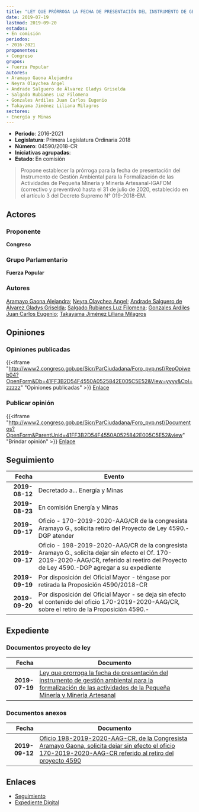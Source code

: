 ```yaml
---
title: "LEY QUE PRÓRROGA LA FECHA DE PRESENTACIÓN DEL INSTRUMENTO DE GESTIÓN AMBIENTAL PARA LA FORMALIZACIÓN DE LAS ACTIVIDADES DE LA PEQUEÑA MINERÍA Y MINERÍA ARTESANAL"
date: 2019-07-19
lastmod: 2019-09-20
estados:
- En comisión
periodos:
- 2016-2021
proponentes:
- Congreso
grupos:
- Fuerza Popular
autores:
- Aramayo Gaona Alejandra
- Neyra Olaychea Angel
- Andrade Salguero de Álvarez Gladys Griselda
- Salgado Rubianes Luz Filomena
- Gonzales Ardiles Juan Carlos Eugenio
- Takayama Jiménez Liliana Milagros
sectores:
- Energía y Minas
---
```

- **Periodo**: 2016-2021
- **Legislatura**: Primera Legislatura Ordinaria 2018
- **Número**: 04590/2018-CR
- **Iniciativas agrupadas**: 
- **Estado**: En comisión

> Propone establecer la prórroga para la fecha de presentación del Instrumento de Gestión Ambiental para la Formalización de las Actividades de Pequeña Minería y Minería Artesanal-IGAFOM (correctivo y preventivo) hasta el 31 de julio de 2020, establecido en el artículo 3 del Decreto Supremo N° 019-2018-EM.


## Actores

### Proponente

**Congreso**

### Grupo Parlamentario

**Fuerza Popular**

### Autores

[Aramayo Gaona Alejandra](mailto:mailto:maramayo@congreso.gob.pe); [Neyra Olaychea Angel](mailto:mailto:); [Andrade Salguero de Álvarez Gladys Griselda](mailto:mailto:gandrade@congreso.gob.pe); [Salgado Rubianes Luz Filomena](mailto:mailto:lsalgado@congreso.gob.pe); [Gonzales Ardiles Juan Carlos Eugenio](mailto:mailto:jgonzalesa@congreso.gob.pe); [Takayama Jiménez Liliana Milagros](mailto:mailto:ltakayama@congreso.gob.pe)

## Opiniones

### Opiniones publicadas

{{<iframe "http://www2.congreso.gob.pe/Sicr/ParCiudadana/Foro_pvp.nsf/RepOpiweb04?OpenForm&Db=41FF3B2D54F4550A0525842E005C5E52&View=yyyy&Col=zzzzz" "Opiniones publicadas" >}}
[Enlace](http://www2.congreso.gob.pe/Sicr/ParCiudadana/Foro_pvp.nsf/RepOpiweb04?OpenForm&Db=41FF3B2D54F4550A0525842E005C5E52&View=yyyy&Col=zzzzz)

### Publicar opinión

{{<iframe "http://www2.congreso.gob.pe/Sicr/ParCiudadana/Foro_pvp.nsf/Documentos?OpenForm&ParentUnid=41FF3B2D54F4550A0525842E005C5E52&view" "Brindar opinión" >}}
[Enlace](http://www2.congreso.gob.pe/Sicr/ParCiudadana/Foro_pvp.nsf/Documentos?OpenForm&ParentUnid=41FF3B2D54F4550A0525842E005C5E52&view)


## Seguimiento

| Fecha | Evento |
|------:|--------|
| **2019-08-12** | Decretado a... Energía y Minas |
| **2019-08-23** | En comisión Energía y Minas |
| **2019-09-17** | Oficio - 170-2019-2020-AAG/CR de la congresista Aramayo G., solicita retiro del Proyecto de Ley 4590.-DGP atender |
| **2019-09-17** | Oficio - 198-2019-2020-AAG/CR de la congresista Aramayo G., solicita dejar sin efecto el Of. 170-2019-2020-AAG/CR, referido al reetiro del Proyecto de Ley 4590.-DGP agregar a su expediente |
| **2019-09-19** | Por disposición del Oficial Mayor - téngase por retirada la Proposición 4590/2018-CR |
| **2019-09-20** | Por disposición del Oficial Mayor - se deja sin efecto el contenido del oficio 170-2019-2020-AAG/CR, sobre el retiro de la Proposición 4590.- |

## Expediente

### Documentos proyecto de ley

| Fecha | Documento |
|------:|-----------|
| **2019-07-19** | [Ley que prorroga la fecha de presentación del instrumento de gestión ambiental para la formalización de las actividades de la Pequeña Minería y Minería Artesanal](http://www.leyes.congreso.gob.pe/Documentos/2016_2021/Proyectos_de_Ley_y_de_Resoluciones_Legislativas/PL0459020190719.pdf) |

### Documentos anexos

| Fecha | Documento |
|------:|-----------|
| **2019-09-12** | [Oficio 198-2019-2020-AAG-CR, de la Congresista Aramayo Gaona, solicita dejar sin efecto el oficio 170-2019-2020-AAG-CR referido al retiro del proyecto 4590](http://www.leyes.congreso.gob.pe/Documentos/2016_2021/Oficios/Congresistas/OFICIO-198-2019-2020-AAG-CR.pdf) |

## Enlaces

- [Seguimiento](http://www2.congreso.gob.pe/Sicr/TraDocEstProc/CLProLey2016.nsf/f7fff46988ca05b1052578e100829cc7/063ed144cdc915800525843c006ea488?OpenDocument)
- [Expediente Digital](http://www2.congreso.gob.pe/Sicr/TraDocEstProc/CLProLey2016.nsf/f7fff46988ca05b1052578e100829cc7/063ed144cdc915800525843c006ea488?OpenDocument&Click=05257FB7005EB655.eb71d0cf91d8294e05256cdf006b5706/$Body/0.1C6C)

